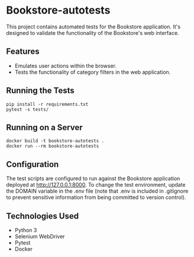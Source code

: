 # Bookstore-autotests

This project contains automated tests for the Bookstore application. It's designed to validate the functionality of the Bookstore's web interface.

## Features
- Emulates user actions within the browser.
- Tests the functionality of category filters in the web application.

## Running the Tests
```shell
pip install -r requirements.txt
pytest -s tests/
```

## Running on a Server
```shell
docker build -t bookstore-autotests .
docker run --rm bookstore-autotests
```

## Configuration
The test scripts are configured to run against the Bookstore application deployed at http://127.0.0.1:8000. To change the test environment, update the DOMAIN variable in the .env file (note that .env is included in .gitignore to prevent sensitive information from being committed to version control).

## Technologies Used
- Python 3
- Selenium WebDriver
- Pytest
- Docker
